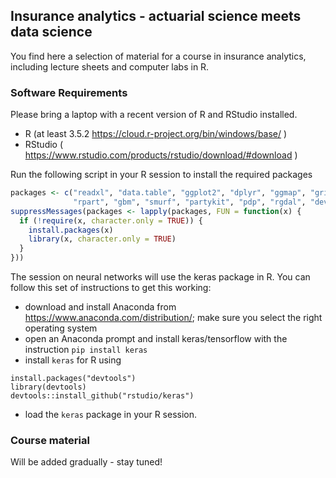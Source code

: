## Insurance analytics - actuarial science meets data science

You find here a selection of material for a course in insurance analytics, including lecture sheets and computer labs in R.

### Software Requirements

Please bring a laptop with a recent version of R and RStudio installed.

- R (at least 3.5.2 <https://cloud.r-project.org/bin/windows/base/> )
- RStudio ( <https://www.rstudio.com/products/rstudio/download/#download> )

Run the following script in your R session to install the required packages

```r
packages <- c("readxl", "data.table", "ggplot2", "dplyr", "ggmap", "grid", "gridExtra", 
              "rpart", "gbm", "smurf", "partykit", "pdp", "rgdal", "devtools", "plyr", "glmnet")
suppressMessages(packages <- lapply(packages, FUN = function(x) {
  if (!require(x, character.only = TRUE)) {
    install.packages(x)
    library(x, character.only = TRUE)
  }
}))
```

The session on neural networks will use the keras package in R. You can follow this set of instructions to get this working:

* download and install Anaconda from https://www.anaconda.com/distribution/; make sure you select the right operating system
* open an Anaconda prompt and install keras/tensorflow with the instruction
``pip install keras``
* install ``keras`` for R using 

```{r get_keras_github eval = FALSE}
install.packages("devtools")
library(devtools)
devtools::install_github("rstudio/keras")
```
* load the ``keras`` package in your R session.

### Course material

Will be added gradually - stay tuned!